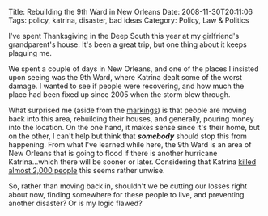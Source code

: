 Title: Rebuilding the 9th Ward in New Orleans
Date: 2008-11-30T20:11:06
Tags: policy, katrina, disaster, bad ideas
Category: Policy, Law & Politics

I've spent Thanksgiving in the Deep South this year at my girlfriend's 
grandparent's house. It's been a great trip, but one thing about it keeps 
plaguing me.

We spent a couple of days in New Orleans, and one of the places I insisted upon 
seeing was the 9th Ward, where Katrina dealt some of the worst damage. I wanted 
to see if people were recovering, and how much the place had been fixed up 
since 2005 when the storm blew through.

What surprised me (aside from the [markings][1]) is that people are moving 
back into this area, rebuilding their houses, and generally, pouring money into 
the location. On the one hand, it makes sense since it's their home, but on the 
other, I can't help but think that ***somebody*** should stop 
this from happening. From what I've learned while here, the 9th Ward is an area 
of New Orleans that is going to flood if there is another hurricane 
Katrina...which there will be sooner or later. Considering that Katrina 
<a href="http://en.wikipedia.org/wiki/Hurricane_Katrina">killed almost 2,000 
people</a> this seems rather unwise.

So, rather than moving back in, shouldn't we be cutting our losses right about 
now, finding somewhere for these people to live, and preventing another 
disaster? Or is my logic flawed?

[1]: http://www.flickr.com/photos/bisset_linda/3026355210/
